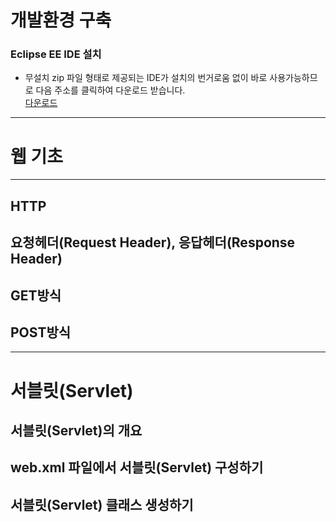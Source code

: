 # 개발환경 구축

### Eclipse EE IDE 설치
- 무설치 zip 파일 형태로 제공되는 IDE가 설치의 번거로움 없이 바로 사용가능하므로 다음 주소를 클릭하여 다운로드 받습니다.<br>[다운로드](https://www.eclipse.org/downloads/packages/)


	



* * *
# 웹 기초

* * *
## HTTP

## 요청헤더(Request Header), 응답헤더(Response Header)

## GET방식

## POST방식

* * *
# 서블릿(Servlet)

## 서블릿(Servlet)의 개요

## web.xml 파일에서 서블릿(Servlet) 구성하기

## 서블릿(Servlet) 클래스 생성하기
